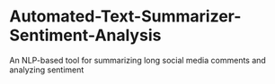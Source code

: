 # Automated-Text-Summarizer-Sentiment-Analysis
An NLP-based tool for summarizing long social media comments and analyzing sentiment
